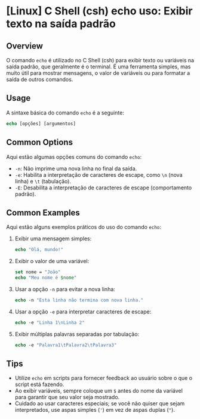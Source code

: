 # [Linux] C Shell (csh) echo uso: Exibir texto na saída padrão

## Overview
O comando `echo` é utilizado no C Shell (csh) para exibir texto ou variáveis na saída padrão, que geralmente é o terminal. É uma ferramenta simples, mas muito útil para mostrar mensagens, o valor de variáveis ou para formatar a saída de outros comandos.

## Usage
A sintaxe básica do comando `echo` é a seguinte:

```csh
echo [opções] [argumentos]
```

## Common Options
Aqui estão algumas opções comuns do comando `echo`:

- `-n`: Não imprime uma nova linha no final da saída.
- `-e`: Habilita a interpretação de caracteres de escape, como `\n` (nova linha) e `\t` (tabulação).
- `-E`: Desabilita a interpretação de caracteres de escape (comportamento padrão).

## Common Examples
Aqui estão alguns exemplos práticos do uso do comando `echo`:

1. Exibir uma mensagem simples:
   ```csh
   echo "Olá, mundo!"
   ```

2. Exibir o valor de uma variável:
   ```csh
   set nome = "João"
   echo "Meu nome é $nome"
   ```

3. Usar a opção `-n` para evitar a nova linha:
   ```csh
   echo -n "Esta linha não termina com nova linha."
   ```

4. Usar a opção `-e` para interpretar caracteres de escape:
   ```csh
   echo -e "Linha 1\nLinha 2"
   ```

5. Exibir múltiplas palavras separadas por tabulação:
   ```csh
   echo -e "Palavra1\tPalavra2\tPalavra3"
   ```

## Tips
- Utilize `echo` em scripts para fornecer feedback ao usuário sobre o que o script está fazendo.
- Ao exibir variáveis, sempre coloque um `$` antes do nome da variável para garantir que seu valor seja mostrado.
- Cuidado ao usar caracteres especiais; se você não quiser que sejam interpretados, use aspas simples (`'`) em vez de aspas duplas (`"`).